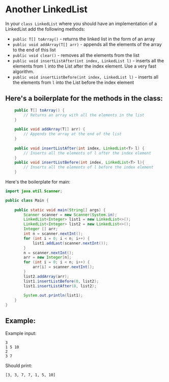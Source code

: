 # Another LinkedList

In your `class LinkedList` where you should have an implementation of a LinkedList add the following methods:

* `public T[] toArray()` - returns the linked list in the form of an array
* `public void addArray(T[] arr)` - appends all the elements of the array to the end of this list
* `public void clear()` - removes all the elements from the list
* `public void insertListAfter(int index, LinkedList l)` - inserts all the elements from `l` into the List after the index element. Use a very fast algorithm.
* `public void insertListBefore(int index, LinkedList l)` - inserts all the elements from `l` into the List before the index element

## Here's a boilerplate for the methods in the class:

```java
	public T[] toArray() {
		// Returns an array with all the elements in the list
	}
	
	public void addArray(T[] arr) {
		// Appends the array at the end of the list
	}
	
	public void insertListAfter(int index, LinkedList<T> l) {
		// Inserts all the elements of l after the index element
	}
	public void insertListBefore(int index, LinkedList<T> l){
		// Inserts all the elements of l before the index element
	}
```

Here's the boilerplate for main:

```java
import java.util.Scanner;

public class Main {
	
	public static void main(String[] args) {
		Scanner scanner = new Scanner(System.in);
		LinkedList<Integer> list1 = new LinkedList<>();
		LinkedList<Integer> list2 = new LinkedList<>();
		Integer [] arr;
		int n = scanner.nextInt();
		for (int i = 0; i < n; i++) {
			list1.addLast(scanner.nextInt());
		}
		n = scanner.nextInt();
		arr = new Integer[n];
		for (int i = 0; i < n; i++) {
			arr[i] = scanner.nextInt();
		}
		list2.addArray(arr);
		list1.insertListBefore(0, list2);
		list1.insertListAfter(0, list2);
		
		System.out.println(list1);
	}
}
```

## Example:

Example input:
```
3
1 5 10
2
3 7
```

Should print:
```
[3, 3, 7, 7, 1, 5, 10]
```